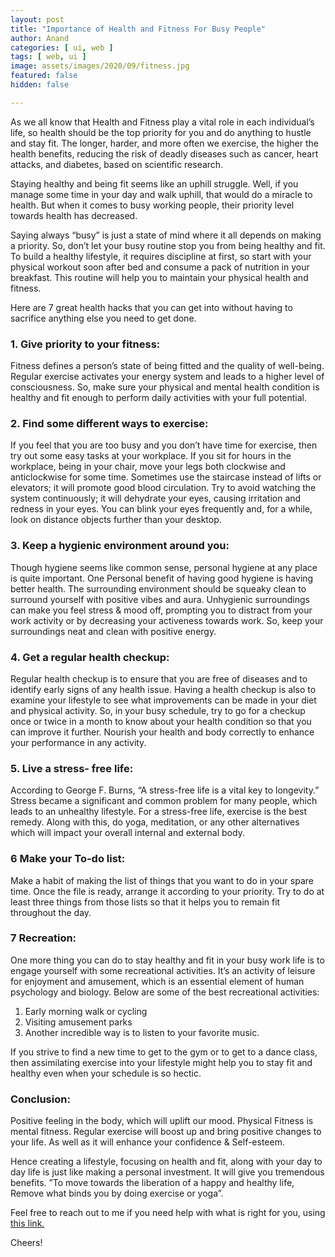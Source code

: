 ```yaml
---
layout: post
title: "Importance of Health and Fitness For Busy People"
author: Anand
categories: [ ui, web ]
tags: [ web, ui ]
image: assets/images/2020/09/fitness.jpg
featured: false
hidden: false

---
```


As we all know that Health and Fitness play a vital role in each individual’s life, so health should be the top priority for you and do anything to hustle and stay fit. The longer, harder, and more often we exercise, the higher the health benefits, reducing the risk of deadly diseases such as cancer, heart attacks, and diabetes, based on scientific research. 

Staying healthy and being fit seems like an uphill struggle. Well, if you manage some time in your day and walk uphill, that would do a miracle to health. But when it comes to busy working people, their priority level towards health has decreased.

Saying always “busy” is just a state of mind where it all depends on making a priority. So, don’t let your busy routine stop you from being healthy and fit. To build a healthy lifestyle, it requires discipline at first, so start with your physical workout soon after bed and consume a pack of nutrition in your breakfast. This routine will help you to maintain your physical health and fitness.

Here are 7 great health hacks that you can get into without having to sacrifice anything else you need to get done.

### 1. Give priority to your fitness:

Fitness defines a person’s state of being fitted and the quality of well-being. Regular exercise activates your energy system and leads to a higher level of consciousness. So, make sure your physical and mental health condition is healthy and fit enough to perform daily activities with your full potential.

### 2. Find some different ways to exercise:

If you feel that you are too busy and you don’t have time for exercise, then try out some easy tasks at your workplace. If you sit for hours in the workplace, being in your chair, move your legs both clockwise and anticlockwise for some time. Sometimes use the staircase instead of lifts or elevators; it will promote good blood circulation. Try to avoid watching the system continuously; it will dehydrate your eyes, causing irritation and redness in your eyes. You can blink your eyes frequently and, for a while, look on distance objects further than your desktop.



### 3. Keep a hygienic environment around you: 

Though hygiene seems like common sense, personal hygiene at any place is quite important. One Personal benefit of having good hygiene is having better health. The surrounding environment should be squeaky clean to surround yourself with positive vibes and aura. Unhygienic surroundings can make you feel stress & mood off, prompting you to distract from your work activity or by decreasing your activeness towards work. So, keep your surroundings neat and clean with positive energy.

### 4. Get a regular health checkup:

Regular health checkup is to ensure that you are free of diseases and to identify early signs of any health issue. Having a health checkup is also to examine your lifestyle to see what improvements can be made in your diet and physical activity. So, in your busy schedule, try to go for a checkup once or twice in a month to know about your health condition so that you can improve it further. Nourish your health and body correctly to enhance your performance in any activity.

### 5. Live a stress- free life:

According to George F. Burns, “A stress-free life is a vital key to longevity.” Stress became a significant and common problem for many people, which leads to an unhealthy lifestyle. For a stress-free life, exercise is the best remedy. Along with this, do yoga, meditation, or any other alternatives which will impact your overall internal and external body.

### 6 Make your To-do list:

Make a habit of making the list of things that you want to do in your spare time. Once the file is ready, arrange it according to your priority. Try to do at least three things from those lists so that it helps you to remain fit throughout the day.

### 7 Recreation:

One more thing you can do to stay healthy and fit in your busy work life is to engage yourself with some recreational activities. It’s an activity of leisure for enjoyment and amusement, which is an essential element of human psychology and biology. Below are some of the best recreational activities:

1. Early morning walk or cycling
2. Visiting amusement parks
3. Another incredible way is to listen to your favorite music.

If you strive to find a new time to get to the gym or to get to a dance class, then assimilating exercise into your lifestyle might help you to stay fit and healthy even when your schedule is so hectic.

### Conclusion:

Positive feeling in the body, which will uplift our mood. Physical Fitness is mental fitness. Regular exercise will boost up and bring positive changes to your life. As well as it will enhance your confidence & Self-esteem.

Hence creating a lifestyle, focusing on health and fit, along with your day to day life is just like making a personal investment. It will give you tremendous benefits. 
”To move towards the liberation of a happy and healthy life, Remove what binds you by doing exercise or yoga”.


Feel free to reach out to me if you need help with what is right for you, using <a href="https://www.calendly.com/ahyconsulting/book" target="\_blank">this link.</a>

Cheers!





